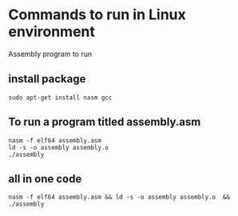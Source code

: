 # Commands to run in Linux environment  
Assembly program to run 
## install package 
```
sudo apt-get install nasm gcc
```

## To run a program titled assembly.asm
```
nasm -f elf64 assembly.asm 
ld -s -o assembly assembly.o 
./assembly 
```

## all in one code 
```
nasm -f elf64 assembly.asm && ld -s -o assembly assembly.o  && ./assembly 
```


